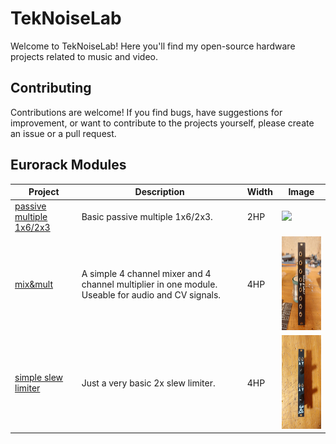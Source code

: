 # TekNoiseLab

Welcome to TekNoiseLab! Here you'll find my open-source hardware projects related to music and video.

## Contributing

Contributions are welcome! If you find bugs, have suggestions for improvement, or want to contribute to the projects yourself, please create an issue or a pull request.

## Eurorack Modules
| Project  | Description | Width | Image |
| ------------- | ------------- | ------------- | ------------- |
| [passive multiple 1x6/2x3](https://github.com/TekNoiseLab/passive-multiple-1x6-2x3/) | Basic passive multiple 1x6/2x3. | 2HP | <img src="https://github.com/TekNoiseLab/passive-multiple-1x6-2x3/blob/main/Images/passive_multiple.jpeg?raw=true" height="150"> |
| [mix&mult](https://github.com/TekNoiseLab/mix-mult) | A simple 4 channel mixer and 4 channel multiplier in one module. Useable for audio and CV signals. | 4HP | <img src="https://github.com/TekNoiseLab/mix-mult/blob/main/Images/front.jpeg?raw=true" height="150"> |
| [simple slew limiter](https://github.com/TekNoiseLab/simple-slew-limiter) | Just a very basic 2x slew limiter. | 4HP | <img src="https://github.com/TekNoiseLab/simple-slew-limiter/blob/main/Images/front.jpeg?raw=true" height="150"> |
